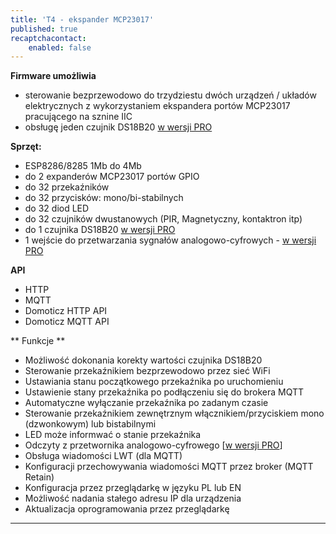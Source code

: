 ```yaml
---
title: 'T4 - ekspander MCP23017'
published: true
recaptchacontact:
    enabled: false
---
```


**Firmware umożliwia**

* sterowanie bezprzewodowo do trzydziestu dwóch urządzeń / układów elektrycznych z wykorzystaniem ekspandera portów MCP23017 pracującego na sznine IIC
* obsługę jeden czujnik DS18B20  [w wersji PRO](/postawowe-informacje/wersja-pro)

**Sprzęt:**
* ESP8286/8285 1Mb do 4Mb
* do 2 expanderów MCP23017 portów GPIO
* do 32 przekaźników
* do 32 przycisków: mono/bi-stabilnych
* do 32 diod LED
* do 32 czujników dwustanowych (PIR, Magnetyczny, kontaktron itp)
* do 1 czujnika DS18B20   [w wersji PRO](/postawowe-informacje/wersja-pro)
* 1 wejście do przetwarzania sygnałów analogowo-cyfrowych - [w wersji PRO](/postawowe-informacje/wersja-pro)

**API**
* HTTP
* MQTT
* Domoticz HTTP API
* Domoticz MQTT API

** Funkcje **
* Możliwość dokonania korekty wartości czujnika DS18B20
* Sterowanie przekaźnikiem bezprzewodowo przez sieć WiFi 
* Ustawiania stanu początkowego przekaźnika po uruchomieniu
* Ustawienie stany przekaźnika po podłączeniu się do brokera MQTT
* Automatyczne wyłączanie przekaźnika po zadanym czasie
* Sterowanie przekaźnikiem zewnętrznym włącznikiem/przyciskiem mono (dzwonkowym) lub bistabilnymi
* LED może informwać o stanie przekaźnika
* Odczyty z przetwornika analogowo-cyfrowego [[w wersji PRO](/postawowe-informacje/wersja-pro)]
* Obsługa wiadomości LWT (dla MQTT)
* Konfiguracji przechowywania wiadomości MQTT przez broker (MQTT Retain)
* Konfiguracja przez przeglądarkę w języku PL lub EN
* Możliwość nadania stałego adresu IP dla urządzenia
* Aktualizacja oprogramowania przez przeglądarkę




---